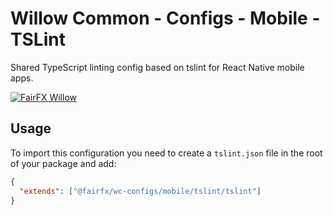 # Willow Common - Configs - Mobile - TSLint

Shared TypeScript linting config based on tslint for React Native mobile apps.

[![FairFX Willow](https://img.shields.io/badge/%20fairfx-willow-00AFCE.svg?style=for-the-badge)](https://github.com/FairFXGroup/willow-common)

## Usage

To import this configuration you need to create a `tslint.json` file in the root of your package and add:

```json
{
  "extends": ["@fairfx/wc-configs/mobile/tslint/tslint"]
}
```
